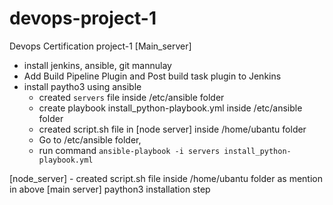 # devops-project-1
Devops Certification project-1
[Main_server]
 - install jenkins, ansible, git mannulay
 - Add Build Pipeline Plugin and Post build task plugin to Jenkins
- install paytho3 using ansible
    - created `servers` file inside /etc/ansible folder
    - create playbook install_python-playbook.yml inside /etc/ansible folder
    - created script.sh file in [node server] inside /home/ubantu folder
    - Go to  /etc/ansible folder,
    - run command `ansible-playbook -i servers install_python-playbook.yml`
    
[node_server]
    - created script.sh file inside /home/ubantu folder as mention in above [main server] paython3 installation step

